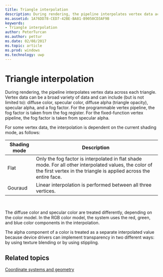 ---title: Triangle interpolationdescription: During rendering, the pipeline interpolates vertex data across each triangle.ms.assetid: 1A76DD78-CED7-42BE-BA81-B9050CD3AF9Bkeywords:- Triangle interpolationauthor: PeterTurcanms.author: petturms.date: 02/08/2017ms.topic: articlems.prod: windowsms.technology: uwp---# Triangle interpolationDuring rendering, the pipeline interpolates vertex data across each triangle. Vertex data can be a broad variety of data and can include (but is not limited to): diffuse color, specular color, diffuse alpha (triangle opacity), specular alpha, and a fog factor. For the programmable vertex pipeline, the fog factor is taken from the fog register. For the fixed-function vertex pipeline, the fog factor is taken from specular alpha.For some vertex data, the interpolation is dependent on the current shading mode, as follows:| Shading mode | Description                                                                                                                                                                 ||--------------|-----------------------------------------------------------------------------------------------------------------------------------------------------------------------------|| Flat         | Only the fog factor is interpolated in flat shade mode. For all other interpolated values, the color of the first vertex in the triangle is applied across the entire face. || Gouraud      | Linear interpolation is performed between all three vertices.                                                                                                               | The diffuse color and specular color are treated differently, depending on the color model. In the RGB color model, the system uses the red, green, and blue color components in the interpolation.The alpha component of a color is treated as a separate interpolated value because device drivers can implement transparency in two different ways: by using texture blending or by using stippling.## <span id="related-topics"></span>Related topics[Coordinate systems and geometry](coordinate-systems-and-geometry.md)  